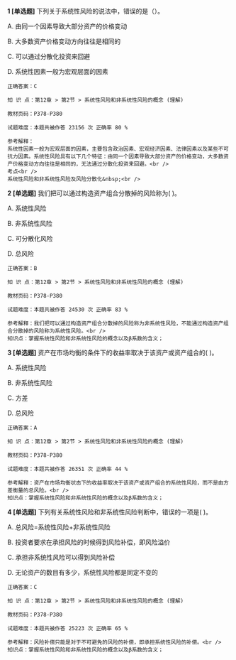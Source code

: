 **1 [单选题]** 
下列关于系统性风险的说法中，错误的是（）。

A. 由同一个因素导致大部分资产的价格变动

B. 大多数资产价格变动方向往往是相同的

C. 可以通过分散化投资来回避

D. 系统性因素一般为宏观层面的因素

```
正确答案：C

知 识 点：第12章 > 第2节 > 系统性风险和非系统性风险的概念 (理解)

教材页码：P378-P380

试题难度：本题共被作答 23156 次 正确率 80 %

参考解释：
系统性因素一般为宏观层面的因素，主要包含政治因素、宏观经济因素、法律因素以及某些不可抗力因素。系统性风险具有以下几个特征：由同一个因素导致大部分资产的价格变动，大多数资产价格变动方向往往是相同的，无法通过分散化投资来回避。<br />
考点<br />
系统性风险和非系统性风险及风险分散化&nbsp;<br />
```


**2 [单选题]** 我们把可以通过构造资产组合分散掉的风险称为( )。

A. 系统性风险

B. 非系统性风险

C. 可分散化风险

D. 总风险 

```
正确答案：B

知 识 点：第12章 > 第2节 > 系统性风险和非系统性风险的概念 (理解)

教材页码：P378-P380

试题难度：本题共被作答 24530 次 正确率 83 %

参考解释：我们把可以通过构造资产组合分散掉的风险称为非系统性风险，不能通过构造资产组合分散掉的风险称为系统性风险。<br />
知识点：掌握系统性风险和非系统性风险的概念以及β系数的含义；
```


**3 [单选题]** 资产在市场均衡的条件下的收益率取决于该资产或资产组合的( )。

A. 系统性风险

B. 非系统性风险

C. 方差

D. 总风险 

```
正确答案：A

知 识 点：第12章 > 第2节 > 系统性风险和非系统性风险的概念 (理解)

教材页码：P378-P380

试题难度：本题共被作答 26351 次 正确率 44 %

参考解释：资产在市场均衡状态下的收益率取决于该资产或资产组合的系统性风险，而不是由方差衡量的总风险。<br />
知识点：掌握系统性风险和非系统性风险的概念以及β系数的含义；
```


**4 [单选题]** 下列有关系统性风险和非系统性风险判断中，错误的一项是( )。

A. 总风险=系统性风险+非系统性风险

B. 投资者要求在承担风险的时候得到风险补偿，即风险溢价

C. 承担非系统性风险可以得到风险补偿

D. 无论资产的数目有多少，系统性风险都是同定不变的 

```
正确答案：C

知 识 点：第12章 > 第2节 > 系统性风险和非系统性风险的概念 (理解)

教材页码：P378-P380

试题难度：本题共被作答 25223 次 正确率 65 %

参考解释：风险补偿只能是对于不可避免的风险的补偿，即承担系统性风险的补偿。<br />
知识点：掌握系统性风险和非系统性风险的概念以及β系数的含义；
```

